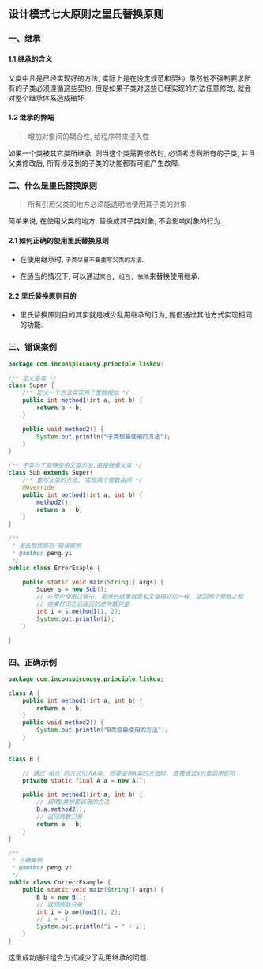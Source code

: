 ## 设计模式七大原则之里氏替换原则

### 一、继承

#### 1.1 继承的含义

父类中凡是已经实现好的方法, 实际上是在设定规范和契约, 虽然他不强制要求所有的子类必须遵循这些契约, 但是如果子类对这些已经实现的方法任意修改, 就会对整个继承体系造成破坏.

#### 1.2 继承的弊端

> 增加对象间的耦合性, 给程序带来侵入性

如果一个类被其它类所继承, 则当这个类需要修改时, 必须考虑到所有的子类, 并且父类修改后, 所有涉及到的子类的功能都有可能产生故障.

### 二、什么是里氏替换原则

> 所有引用父类的地方必须能透明地使用其子类的对象

简单来说, 在使用父类的地方, 替换成其子类对象, 不会影响对象的行为. 

#### 2.1 如何正确的使用里氏替换原则

-  在使用继承时, `子类尽量不要重写父类的方法`.

- 在适当的情况下, 可以通过`聚合, 组合, 依赖`来替换使用继承.

#### 2.2 里氏替换原则目的

- 里氏替换原则目的其实就是减少乱用继承的行为, 提倡通过其他方式实现相同的功能.

### 三、错误案例

```java
package com.inconspicuousy.principle.liskov;

/** 定义基类 */
class Super {
    /** 定义一个方法实现两个整数相加 */
    public int method1(int a, int b) {
        return a + b;
    }

    public void method2() {
        System.out.println("子类想要使用的方法");
    }
}

/** 子类为了能够使用父类方法,直接继承父类 */
class Sub extends Super{
    /** 重写父类的方法, 实现两个整数相间 */
    @Override
    public int method1(int a, int b) {
        method2();
        return a - b;
    }
}

/**
 * 里氏替换原则-错误案例
 * @author peng.yi
 */
public class ErrorExaple {

    public static void main(String[] args) {
        Super s = new Sub();
        // 在用户使用过程中, 期待的结果就是和父类描述的一样, 返回两个整数之和
        // 结果打印之后返回的是两数只差
        int i = s.method1(1, 2);
        System.out.println(i);
    }

}
```

### 四、正确示例

```java
package com.inconspicuousy.principle.liskov;

class A {
    public int method1(int a, int b) {
        return a + b;
    }
    public void method2() {
        System.out.println("B类想要使用的方法");
    }
}

class B {

    // 通过`组合`的方式引入A类, 想要使用A类的方法时, 直接通过a对象调用即可
    private static final A a = new A();

    public int method1(int a, int b) {
        // 调用B类想要调用的方法
        B.a.method2();
        // 返回两数只差
        return a - b;
    }
}

/**
 * 正确案例
 * @author peng.yi
 */
public class CorrectExample {
    public static void main(String[] args) {
        B b = new B();
        // 返回两数只差
        int i = b.method1(1, 2);
        // i = -1
        System.out.println("i = " + i);
    }
}
```

这里成功通过组合方式减少了乱用继承的问题.


